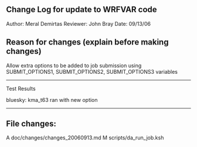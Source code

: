 Change Log for update to WRFVAR code
---------------------------------------

Author: Meral Demirtas
Reviewer: John Bray
Date: 09/13/06

Reason for changes (explain before making changes)
--------------------------------------------------

Allow extra options to be added to job submission using SUBMIT_OPTIONS1,
SUBMIT_OPTIONS2, SUBMIT_OPTIONS3 variables

------------------------------------------------------
Test Results

bluesky: kma_t63 ran with new option

--------------------------------------------------------------------------------------

File changes:
------------

A    doc/changes/changes_20060913.md
M    scripts/da_run_job.ksh
